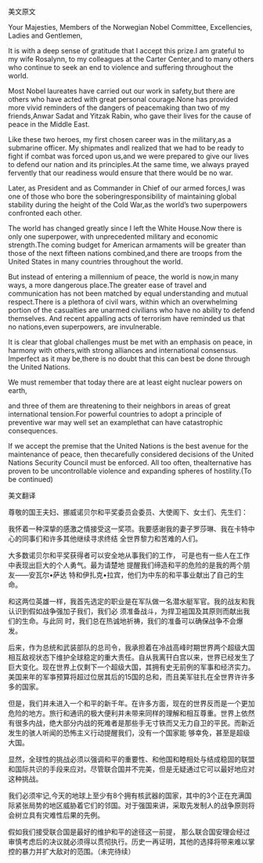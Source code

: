 美文原文

Your Majesties, Members of the Norwegian Nobel Committee, Excellencies, Ladies and Gentlemen,

It is with a deep sense of gratitude that I accept this prize.I am grateful to my wife Rosalynn, to my colleagues at the Carter Center,and to many others who continue to seek an end to violence and suffering throughout the world.

Most Nobel laureates have carried out our work in safety,but there are others who have acted with great personal courage.None has provided more vivid reminders of the dangers of peacemaking than two of my friends,Anwar Sadat and Yitzak Rabin, who gave their lives for the cause of peace in the Middle East.

Like these two heroes, my first chosen career was in the military,as a submarine officer. My shipmates andI realized that we had to be ready to fight if combat was forced upon us,and we were prepared to give our lives to defend our nation and its principles.At the same time, we always prayed fervently that our readiness would ensure that there would be no war.

Later, as President and as Commander in Chief of our armed forces,I was one of those who bore the soberingresponsibility of maintaining global stability during the height of the Cold War,as the world’s two superpowers confronted each other.

The world has changed greatly since I left the White House.Now there is only one superpower, with unprecedented military and economic strength.The coming budget for American armaments will be greater than those of the next fifteen nations combined,and there are troops from the United States in many countries throughout the world.

But instead of entering a millennium of peace, the world is now,in many ways, a more dangerous place.The greater ease of travel and communication has not been matched by equal understanding and mutual respect.There is a plethora of civil wars, within which an overwhelming portion of the casualties are unarmed civilians who have no ability to defend themselves. And recent appalling acts of terrorism have reminded us that no nations,even superpowers, are invulnerable.

It is clear that global challenges must be met with an emphasis on peace, in harmony with others,with strong alliances and international consensus. Imperfect as it may be,there is no doubt that this can best be done through the United Nations.

We must remember that today there are at least eight nuclear powers on earth, 

 and three of them are threatening to their neighbors in areas of great international tension.For powerful countries to adopt a principle of preventive war may well set an examplethat can have catastrophic consequences.

If we accept the premise that the United Nations is the best avenue for the maintenance of peace, then thecarefully considered decisions of the United Nations Security Council must be enforced. All too often, thealternative has proven to be uncontrollable violence and expanding spheres of hostility.(To be continued) 



美文翻译

尊敬的国王夫妇、挪威诺贝尔和平奖委员会委员、大使阁下、女士们、先生们：

我怀着一种深挚的感激之情接受这一奖项。我要感谢我的妻子罗莎琳、我在卡特中心的同事们和许多其他继续寻求终结 全世界黎力和苦难的人们。

大多数诺贝尔和平奖获得者可以安全地从事我们的工作， 可是也有一些人在工作中表现出巨大的个人勇气。最为请楚地 提醒我们缔造和平的危险的是我的两个朋友——安瓦尔•萨达 特和伊扎克•拉宾，他们为中东的和平事业献出了自己的生命。

和这两位英雄一样，我首先选定的职业是在军队做一名潜水艇军官。我的战友和我认识到假如战争强加子我们，我们必 须准备战斗，为捍卫袓国及其原则而献出我们的生命。与此同 时，我们总在热诚地祈祷，我们的准备可以确保战争不会爆发。

后来，作为总统和武装部队的总司令，我承担着在冷战高峰时期世界两个超级大国相互敌视状态下维护全球稳定的重大责任。自从我离幵白宫以来，世界已经发生了巨大变化。现在世界上仅剩下一个超级大国，其拥有史无前例的军事和经济实力。美国来年的军亊预算将超过位居其后的15国的总和，而且美军驻扎在全世界许许多多的国家。

但是，我们并未进入一个和平的新千年。在许多方面，现在的世界反而是一个更加危险的地方。旅行和通讯的极大便利并未带来同样的理解和相互尊重。世界上依然有很多内战，绝大部分内战的死难者是那些手无寸铁而又无力自卫的平民。而新近发生的骇人听闻的恐怖主义行动提醒我们，没有一个国家能 够幸免，甚至是超级大国。

显然，全球性的挑战必须以强调和平的重要性、和他国和睦相处与结成稳固的联盟和国际共识的手段来应对。尽管联合国并不完美，但是无疑通过它可以最好地应对这种挑战。

我们必须牢记,今天的地球上至少有8个拥有核武器的国家，其中的3个正在充满国际紧张局势的地区威胁着它们的邻国。对于强国来讲，采取先发制人的战争原则将会树立具有灾难性后果的先例。

假如我们接受联合国是最好的维护和平的途径这一前提， 那么联合国安理会经过审慎考虑后的决议就必须得以贯彻执行。历史一再证明，其他的选择将带来难以掌控的暴力并扩大敌对的范围。（未完待续） 

